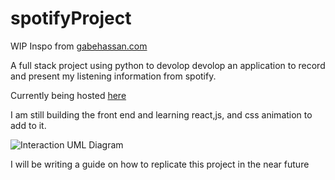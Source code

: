 # spotifyProject

WIP
Inspo from [gabehassan.com](https://gabehassan.com)

A full stack project using python to devolop devolop an application to record and present my listening information from spotify. 

Currently being hosted [here](https://mazenmirza.com)

I am still building the front end and learning react,js, and css animation to add to it. 


![Interaction UML Diagram](https://lh3.googleusercontent.com/drive-viewer/AJc5JmTHyNXfCY1RM9MVtIbSTFBq8UOq-4t713W5_mJrSmQIkmgvscuoCl5d_2KXdxetgi4HraoapuQ=w1832-h1296)


I will be writing a guide on how to replicate this project in the near future
